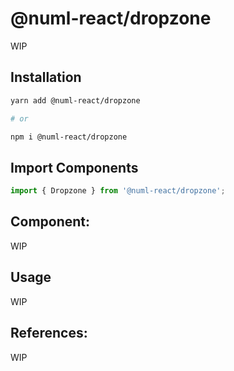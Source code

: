 # @numl-react/dropzone

WIP

## Installation

```sh
yarn add @numl-react/dropzone

# or

npm i @numl-react/dropzone
```

## Import Components

```jsx
import { Dropzone } from '@numl-react/dropzone';
```

## Component:

WIP

## Usage

WIP

## References:

WIP
